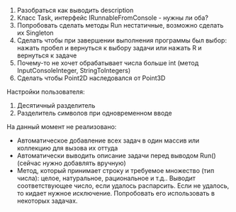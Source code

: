 1. Разобраться как выводить description 
7. Класс Task, интерфейс IRunnableFromConsole - нужны ли оба?
8. Попробовать сделать методы Run нестатичные, возможно сделать их Singleton
12. Сделать чтобы при завершении выполнения программы был выбор: нажать пробел и вернуться к выбору задачи или нажать R и вернуться к задаче
13. Почему-то не хочет обрабатывает числа больше int (метод InputConsoleInteger, StringToIntegers)
14. Сделать чтобы Point2D наследовался от Point3D

Настройки пользователя:
1. Десятичный разделитель
2. Разделитель символов при одновременном вводе



На данный момент не реализовано:
* Автоматическое добавление всех задач в один массив или коллекцию для вызова их оттуда
* Автоматически выводить описание задачи перед выводом Run() (сейчас нужно добавлять вручную)
* Метод, который принимает строку и требуемое множество (тип числа): целое, натуральное, рациональное и т.д.. Выводит соответствующее число, если удалось распарсить. Если не удалось, то кидает нужное исключение. Попробовать его использовать в некоторых задачах.